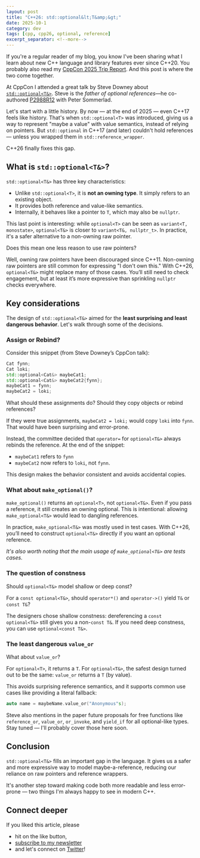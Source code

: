 ```yaml
---
layout: post
title: "C++26: std::optional&lt;T&amp;&gt;"
date: 2025-10-1
category: dev
tags: [cpp, cpp26, optional, reference]
excerpt_separator: <!--more-->
---
```

If you're a regular reader of my blog, you know I've been sharing what I learn about new C++ language and library features ever since C++20. You probably also read my [CppCon 2025 Trip Report](https://www.sandordargo.com/blog/2025/09/24/trip-report-cppcon-2025). And this post is where the two come together.  

At CppCon I attended a great talk by Steve Downey about [`std::optional<T&>`](https://cppcon2025.sched.com/event/27bOx/stdoptionaldyatdyagg-optional-over-references). Steve is the *father of optional references*—he co-authored [P2988R12](https://www.open-std.org/jtc1/sc22/wg21/docs/papers/2025/p2988r12.pdf) with Peter Sommerlad.  

Let's start with a little history. By now — at the end of 2025 — even C++17 feels like history. That's when `std::optional<T>` was introduced, giving us a way to represent "maybe a value" with value semantics, instead of relying on pointers. But `std::optional` in C++17 (and later) couldn't hold references — unless you wrapped them in `std::reference_wrapper`.  

C++26 finally fixes this gap.  

## What is `std::optional<T&>`?

`std::optional<T&>` has three key characteristics:

- Unlike `std::optional<T>`, it is **not an owning type**. It simply refers to an existing object.  
- It provides both reference and value-like semantics.  
- Internally, it behaves like a pointer to `T`, which may also be `nullptr`.  

This last point is interesting: while `optional<T>` can be seen as `variant<T, monostate>`, `optional<T&>` is closer to `variant<T&, nullptr_t>`. In practice, it's a safer alternative to a non-owning raw pointer.  

Does this mean one less reason to use raw pointers?  

Well, owning raw pointers have been discouraged since C++11. Non-owning raw pointers are still common for expressing "I don't own this." With C++26, `optional<T&>` might replace many of those cases. You’ll still need to check engagement, but at least it’s more expressive than sprinkling `nullptr` checks everywhere.  

## Key considerations

The design of `std::optional<T&>` aimed for the **least surprising and least dangerous behavior**. Let's walk through some of the decisions.  

### Assign or Rebind?

Consider this snippet (from Steve Downey’s CppCon talk):  

```cpp
Cat fynn;
Cat loki;
std::optional<Cat&> maybeCat1;
std::optional<Cat&> maybeCat2{fynn};
maybeCat1 = fynn;
maybeCat2 = loki;
```

What should these assignments do? Should they copy objects or rebind references?

If they were true assignments, `maybeCat2 = loki;` would copy `loki` into `fynn`. That would have been surprising and error-prone.

Instead, the committee decided that `operator=` for `optional<T&>` always rebinds the reference. At the end of the snippet:
- `maybeCat1` refers to `fynn`
- `maybeCat2` now refers to `loki`, not `fynn`.

This design makes the behavior consistent and avoids accidental copies.

### What about `make_optional()`?

`make_optional()` returns an `optional<T>`, not `optional<T&>`. Even if you pass a reference, it still creates an owning optional. This is intentional: allowing `make_optional<T&>` would lead to dangling references.

In practice, `make_optional<T&>` was mostly used in test cases. With C++26, you’ll need to construct `optional<T&>` directly if you want an optional reference.

*It's also worth noting that the main usage of `make_optional<T&>` are tests cases.*

### The question of constness

Should `optional<T&>` model shallow or deep const?

For a `const optional<T&>`, should `operator*()` and `operator->()` yield `T&` or `const T&`?

The designers chose shallow constness: dereferencing a `const optional<T&>` still gives you a non-`const T&`. If you need deep constness, you can use `optional<const T&>`.

### The least dangerous `value_or`

What about `value_or`?

For `optional<T>`, it returns a `T`. For `optional<T&>`, the safest design turned out to be the same: `value_or` returns a `T` (by value).

This avoids surprising reference semantics, and it supports common use cases like providing a literal fallback:

```cpp
auto name = maybeName.value_or("Anonymous"s);
```

Steve also mentions in the paper future proposals for free functions like `reference_or`, `value_or`, `or_invoke`, and `yield_if` for all optional-like types. Stay tuned — I'll probably cover those here soon.


## Conclusion

`std::optional<T&>` fills an important gap in the language. It gives us a safer and more expressive way to model maybe-a-reference, reducing our reliance on raw pointers and reference wrappers.

It's another step toward making code both more readable and less error-prone — two things I'm always happy to see in modern C++.

## Connect deeper

If you liked this article, please 
- hit on the like button,  
- [subscribe to my newsletter](http://eepurl.com/gvcv1j) 
- and let's connect on [Twitter](https://twitter.com/SandorDargo)!  